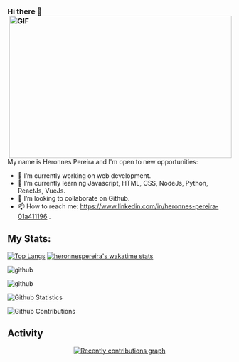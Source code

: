 



### Hi there 👋 <img align="right" alt="GIF" src="https://github.com/abhisheknaiidu/abhisheknaiidu/blob/master/code.gif?raw=true" width="500" height="320" />

<br/>

My name is Heronnes Pereira and I'm open to new opportunities:

- 🔭 I’m currently working on web development.
- 🌱 I’m currently learning Javascript, HTML, CSS, NodeJs, Python, ReactJs, VueJs.
- 👯 I’m looking to collaborate on Github.
- 📫 How to reach me: https://www.linkedin.com/in/heronnes-pereira-01a411196 .


## My Stats:

[![Top Langs](https://github-readme-stats.vercel.app/api/top-langs/?username=codingscode&layout=compact&langs_count=10)](https://github.com/anuraghazra/github-readme-stats)
[![heronnespereira's wakatime stats](https://github-readme-stats.vercel.app/api/wakatime?username=heronnespereira)](https://github.com/anuraghazra/github-readme-stats)

![github](https://wakatime.com/share/@heronnespereira/c2d1a6c7-0653-48e1-ad32-0653bd57077b.svg)

![github](https://wakatime.com/share/@heronnespereira/0d7aa281-6c63-478b-b152-6e6549a6f1c8.svg)

![Github Statistics](https://github-readme-stats.vercel.app/api/?username=codingscode&count_private=true&show_icons=true)

![Github Contributions](https://github-readme-streak-stats.herokuapp.com/?user=codingscode&hide_border=true)


## Activity

<div>
    <a href="https://github.com/codingscode">
	<p align="center">
    	    <img src="https://activity-graph.herokuapp.com/graph?username=codingscode&custom_title=Recently%20contributions&hide_border=true&area=true&area_color=F3F5CB&point=099430&line=95f5b0&theme=github-light" alt="Recently contributions graph" />
	</p>
	
</div>

